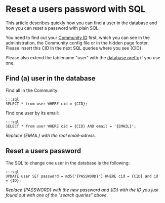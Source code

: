 # Reset a users password with SQL

This article describes quickly how you can find a user in the database and how you can reset a password with plain SQL.

You need to find out your [Community ID](bigace/manual/community) first, which you can see in the administration, the Community config file or in the hidden page footer. Please insert this CID in the next SQL queries where you see {CID}. 

Please also extend the tablename "user" with the [database prefix](bigace/manual/database) if you use one.

## Find (a) user in the database

Find all in the Community:

	:::sql
	SELECT * from user WHERE cid = {CID};


Find one user by its email:

	:::sql
	SELECT * from user WHERE cid = {CID} AND email = '{EMAIL}';

*Replace {EMAIL} with the real email-adress.*

## Reset a users password

The SQL to change one user in the database is the following:

	:::sql
	UPDATE user SET password = md5('{PASSWORD}') WHERE cid = {CID} and id = {ID};

*Replace {PASSWORD} with the new password and {ID} with the ID you just found out with one of the "search queries" above.*

